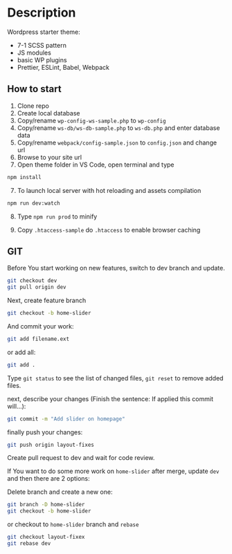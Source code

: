 # Description

Wordpress starter theme:

- 7-1 SCSS pattern
- JS modules
- basic WP plugins
- Prettier, ESLint, Babel, Webpack

## How to start

1. Clone repo
2. Create local database
3. Copy/rename ```wp-config-ws-sample.php``` to ```wp-config```
3. Copy/rename ```ws-db/ws-db-sample.php``` to ```ws-db.php``` and enter database data
4. Copy/rename ```webpack/config-sample.json``` to ```config.json``` and change url
5. Browse to your site url
6. Open theme folder in VS Code, open terminal and type
```bash
npm install
```
7. To launch local server with hot reloading and assets compilation
```bash
npm run dev:watch
```


8. Type ``npm run prod`` to minify


9. Copy ``.htaccess-sample`` do ``.htaccess`` to enable browser caching



## GIT

Before You start working on new features, switch to dev branch and update.

```bash
git checkout dev
git pull origin dev
```

Next, create feature branch 

```bash
git checkout -b home-slider
```

And commit your work:

```bash
git add filename.ext
```

or add all:

```bash
git add .
```

Type ``git status`` to see the list of changed files, ``git reset`` to remove added files.


next, describe your changes (Finish the sentence: If applied this commit will...):

```bash
git commit -m "Add slider on homepage"
```

finally push your changes:

```bash
git push origin layout-fixes
```

Create pull request to dev and wait for code review.



If You want to do some more work on ``home-slider`` after merge, update ``dev`` and then there are 2 options:

Delete branch and create a new one:

```bash
git branch -D home-slider
git checkout -b home-slider
```


or checkout to ``home-slider`` branch and ``rebase``

```bash
git checkout layout-fixex
git rebase dev
```